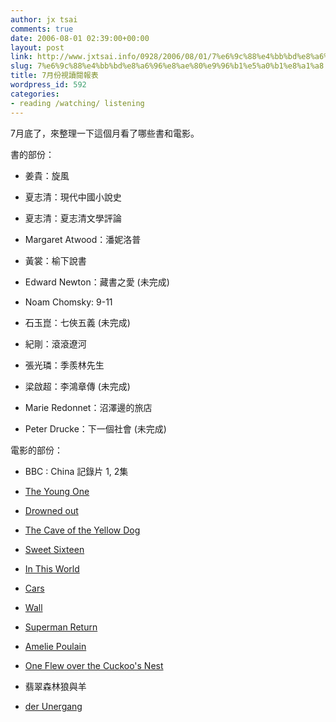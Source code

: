 ```yaml
---
author: jx tsai
comments: true
date: 2006-08-01 02:39:00+00:00
layout: post
link: http://www.jxtsai.info/0928/2006/08/01/7%e6%9c%88%e4%bb%bd%e8%a6%96%e8%ae%80%e9%96%b1%e5%a0%b1%e8%a1%a8/
slug: 7%e6%9c%88%e4%bb%bd%e8%a6%96%e8%ae%80%e9%96%b1%e5%a0%b1%e8%a1%a8
title: 7月份視讀閱報表
wordpress_id: 592
categories:
- reading /watching/ listening
---
```


7月底了，來整理一下這個月看了哪些書和電影。  
  
書的部份：  


  

  * 姜貴：旋風
  

  * 夏志清：現代中國小說史
  

  * 夏志清：夏志清文學評論
  

  * Margaret Atwood：潘妮洛普
  

  * 黃裳：榆下說書
  

  * Edward Newton：藏書之愛 (未完成)
  

  * Noam Chomsky: 9-11
  

  * 石玉崑：七俠五義 (未完成)
  

  * 紀剛：滾滾遼河
  

  * 張光璘：季羨林先生
  

  * 梁啟超：李鴻章傳 (未完成)
  

  * Marie Redonnet：沼澤邊的旅店
  

  * Peter Drucke：下一個社會 (未完成)
  
  
  
  
電影的部份：  


  

  * BBC : China 記錄片 1, 2集
  

  * [The  Young One](http://www.jxtsai.info/blog/)
  

  * [Drowned out](http://www.jxtsai.info/blog/)
  

  * [The Cave of the Yellow Dog](http://www.jxtsai.info/blog/)
  

  * [Sweet Sixteen](http://www.jxtsai.info/blog/)
  

  * [In This World](http://www.jxtsai.info/blog/)
  

  * [Cars](http://www.jxtsai.info/blog/)
  

  * [Wall](http://www.jxtsai.info/blog/)
  

  * [Superman Return](http://www.jxtsai.info/blog/)
  

  * [Amelie Poulain](http://www.jxtsai.info/blog/)
  

  * [One Flew over the Cuckoo's Nest](http://www.jxtsai.info/blog/)
  

  * 翡翠森林狼與羊
  

  * [der Unergang](http://www.jxtsai.info/blog/)
  

